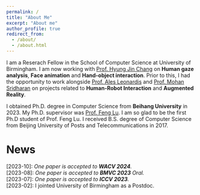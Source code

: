 ```yaml
---
permalink: /
title: "About Me"
excerpt: "About me"
author_profile: true
redirect_from: 
  - /about/
  - /about.html
---
```


I am a Reserach Fellow in the School of Computer Science at University of Birmingham. I am now working with [Prof. Hyung Jin Chang](https://scholar.google.com.hk/citations?user=3TggrEkAAAAJ&hl=en) on **Human gaze analysis**, **Face animation** and **Hand-object interaction**. 
Prior to this, I had the opportunity to work alongside [Prof. Ales Leonardis](https://scholar.google.com.hk/citations?user=BEFl4j0AAAAJ&hl=en) and [Prof. Mohan Sridharan](https://scholar.google.com.hk/citations?hl=zh-CN&user=pKV2QvsAAAAJ) on projects related to **Human-Robot Interaction** and **Augmented Reality**.

I obtained Ph.D. degree in Computer Science from **Beihang University** in 2023. My Ph.D. supervisor was [Prof. Feng Lu](https://scholar.google.com.hk/citations?user=9ggbm0QAAAAJ&hl=en). I am so glad to be the first Ph.D student of Prof. Feng Lu. I received B.S. degree of Computer Science from Beijing University of Posts and Telecommunications in 2017.


News
=====
\[2023-10\]: *One paper is accepted to **WACV 2024**.*  
\[2023-08\]: *One paper is accepted to **BMVC 2023** Oral.*  
\[2023-07\]: *One paper is accepted to **ICCV 2023**.*  
\[2023-02\]: I jointed University of Birmingham as a Postdoc.


